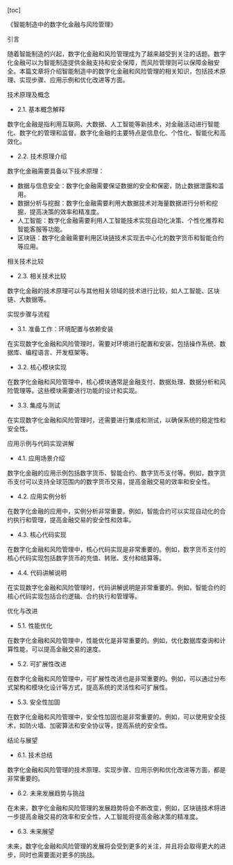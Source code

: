 
[toc]                    
                
                
《智能制造中的数字化金融与风险管理》

引言

随着智能制造的兴起，数字化金融和风险管理成为了越来越受到关注的话题。数字化金融可以为智能制造提供金融支持和安全保障，而风险管理则可以保障金融安全。本篇文章将介绍智能制造中的数字化金融和风险管理的相关知识，包括技术原理、实现步骤、应用示例和优化改进等方面。

技术原理及概念

- 2.1. 基本概念解释

数字化金融是指利用互联网、大数据、人工智能等新技术，对金融活动进行智能化、数字化的管理和监督。数字化金融的主要特点是信息化、个性化、智能化和高效化。

- 2.2. 技术原理介绍

数字化金融需要具备以下技术原理：

- 数据与信息安全：数字化金融需要保证数据的安全和保密，防止数据泄露和滥用。
- 数据分析与挖掘：数字化金融需要利用大数据技术对海量数据进行分析和挖掘，提高决策的效率和精准度。
- 人工智能：数字化金融需要利用人工智能技术实现自动化决策、个性化推荐和智能客服等功能。
- 区块链：数字化金融需要利用区块链技术实现去中心化的数字货币和智能合约等应用。

相关技术比较

- 2.3. 相关技术比较

数字化金融的技术原理可以与其他相关领域的技术进行比较，如人工智能、区块链、大数据等。

实现步骤与流程

- 3.1. 准备工作：环境配置与依赖安装

在实现数字化金融和风险管理时，需要对环境进行配置和安装，包括操作系统、数据库、编程语言、开发框架等。

- 3.2. 核心模块实现

在数字化金融和风险管理中，核心模块通常是金融支付、数据处理、数据分析和风险管理等。这些模块需要进行功能的设计和实现。

- 3.3. 集成与测试

在实现数字化金融和风险管理时，还需要进行集成和测试，以确保系统的稳定性和安全性。

应用示例与代码实现讲解

- 4.1. 应用场景介绍

数字化金融的应用示例包括数字货币、智能合约、数字货币支付等。例如，数字货币支付可以支持全球范围内的数字货币交易，提高金融交易的效率和安全性。

- 4.2. 应用实例分析

在数字化金融的应用中，实例分析非常重要。例如，智能合约可以实现自动化的合约执行和管理，提高金融交易的安全性和效率。

- 4.3. 核心代码实现

在数字化金融和风险管理中，核心代码实现是非常重要的。例如，数字货币支付的核心代码实现包括数字货币的充值、转账、支付和结算等。

- 4.4. 代码讲解说明

在实现数字化金融和风险管理时，代码讲解说明是非常重要的。例如，智能合约的核心代码实现包括合约逻辑、合约执行和管理等。

优化与改进

- 5.1. 性能优化

在数字化金融和风险管理中，性能优化是非常重要的。例如，优化数据库查询和计算性能，可以提高金融交易的速度。

- 5.2. 可扩展性改进

在数字化金融和风险管理中，可扩展性改进也是非常重要的。例如，可以通过分布式架构和模块化设计等方式，提高系统的灵活性和可扩展性。

- 5.3. 安全性加固

在数字化金融和风险管理中，安全性加固也是非常重要的。例如，可以使用安全技术，如防火墙、加密算法和安全协议等，提高系统的安全性。

结论与展望

- 6.1. 技术总结

数字化金融和风险管理的技术原理、实现步骤、应用示例和优化改进等方面，都是非常重要的。

- 6.2. 未来发展趋势与挑战

在未来，数字化金融和风险管理的发展趋势将会不断改变，例如，区块链技术将进一步提高金融交易的效率和安全性，人工智能将提高金融决策的精准度。

- 6.3. 未来展望

未来，数字化金融和风险管理的发展将会受到更多的关注，并且将会取得更大的进步，同时也需要面对更多的挑战。

